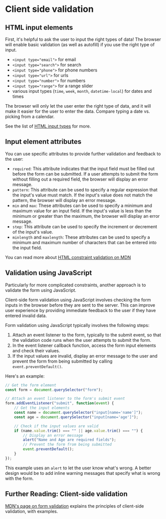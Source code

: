 # Client side validation

## HTML input elements

First, it's helpful to ask the user to input the right types of data! The browser will enable basic validation (as well as autofill) if you use the right type of input.

- `<input type="email">` for email
- `<input type="search">` for search
- `<input type="phone">` for phone numbers
- `<input type="url">` for urls
- `<input type="number">` for numbers
- `<input type="range">` for a range slider
- various input types (`time`, `week`, `month`, `datetime-local`) for dates and times

The browser will only let the user enter the right type of data, and it will make it easier for the user to enter the data. Compare typing a date vs. picking from a calendar.

See the list of [HTML input types](https://developer.mozilla.org/en-US/docs/Learn/Forms/HTML5_input_types) for more.

## Input element attributes

You can use specific attributes to provide further validation and feedback to the user:

- `required`: This attribute indicates that the input field must be filled out before the form can be submitted. If a user attempts to submit the form without filling out a required field, the browser will display an error message.
- `pattern`: This attribute can be used to specify a regular expression that the input's value must match. If the input's value does not match the pattern, the browser will display an error message.
- `min` and `max`: These attributes can be used to specify a minimum and maximum value for an input field. If the input's value is less than the minimum or greater than the maximum, the browser will display an error message.
- `step`: This attribute can be used to specify the increment or decrement of the input's value.
- `minlength` and `maxlength`: These attributes can be used to specify a minimum and maximum number of characters that can be entered into the input field.

You can read more about [HTML constraint validation on MDN](https://developer.mozilla.org/en-US/docs/Web/HTML/Constraint_validation)

## Validation using JavaScript

Particularly for more complicated constraints, another approach is to validate the form using JavaScript.

Client-side form validation using JavaScript involves checking the form inputs in the browser before they are sent to the server. This can improve user experience by providing immediate feedback to the user if they have entered invalid data.

Form validation using JavaScript typically involves the following steps:

1. Attach an event listener to the form, typically to the submit event, so that the validation code runs when the user attempts to submit the form.
2. In the event listener callback function, access the form input elements and check their values.
3. If the input values are invalid, display an error message to the user and prevent the form from being submitted by calling `event.preventDefault()`.

Here's an example: 

```javascript
// Get the form element
const form = document.querySelector("form");

// Attach an event listener to the form's submit event
form.addEventListener("submit", function(event) {
    // Get the input elements
    const name = document.querySelector("input[name='name']");
    const age = document.querySelector("input[name='age']");

    // Check if the input values are valid
    if (name.value.trim() === "" || age.value.trim() === "") {
        // Display an error message
        alert("Name and Age are required fields");
        // Prevent the form from being submitted
        event.preventDefault();
    }
});
```

This example uses an `alert` to let the user know what's wrong. A better design would be to add inline warning messages that specify what is wrong with the form.

## Further Reading: Client-side validation

[MDN's page on form validation](https://developer.mozilla.org/en-US/docs/Learn/Forms/Form_validation) explains the principles of client-side validation, with examples.
